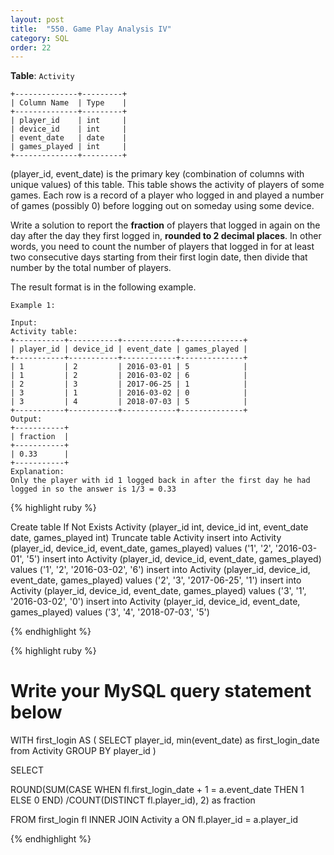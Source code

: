 ```yaml
---
layout: post
title:  "550. Game Play Analysis IV"
category: SQL
order: 22
---
```



**Table**: `Activity`

```
+--------------+---------+
| Column Name  | Type    |
+--------------+---------+
| player_id    | int     |
| device_id    | int     |
| event_date   | date    |
| games_played | int     |
+--------------+---------+
```

(player_id, event_date) is the primary key (combination of columns with unique values) of this table.
This table shows the activity of players of some games.
Each row is a record of a player who logged in and played a number of games (possibly 0) before logging out on someday using some device.
 

Write a solution to report the **fraction** of players that logged in again on the day after the day they first logged in, **rounded to 2 decimal places**. In other words, you need to count the number of players that logged in for at least two consecutive days starting from their first login date, then divide that number by the total number of players.

The result format is in the following example.

 
```
Example 1:

Input: 
Activity table:
+-----------+-----------+------------+--------------+
| player_id | device_id | event_date | games_played |
+-----------+-----------+------------+--------------+
| 1         | 2         | 2016-03-01 | 5            |
| 1         | 2         | 2016-03-02 | 6            |
| 2         | 3         | 2017-06-25 | 1            |
| 3         | 1         | 2016-03-02 | 0            |
| 3         | 4         | 2018-07-03 | 5            |
+-----------+-----------+------------+--------------+
Output: 
+-----------+
| fraction  |
+-----------+
| 0.33      |
+-----------+
Explanation: 
Only the player with id 1 logged back in after the first day he had logged in so the answer is 1/3 = 0.33
```

{% highlight ruby %}

Create table If Not Exists Activity (player_id int, device_id int, event_date date, games_played int)
Truncate table Activity
insert into Activity (player_id, device_id, event_date, games_played) values ('1', '2', '2016-03-01', '5')
insert into Activity (player_id, device_id, event_date, games_played) values ('1', '2', '2016-03-02', '6')
insert into Activity (player_id, device_id, event_date, games_played) values ('2', '3', '2017-06-25', '1')
insert into Activity (player_id, device_id, event_date, games_played) values ('3', '1', '2016-03-02', '0')
insert into Activity (player_id, device_id, event_date, games_played) values ('3', '4', '2018-07-03', '5')

{% endhighlight %}

{% highlight ruby %}

# Write your MySQL query statement below
WITH first_login AS (
    SELECT player_id, min(event_date) as first_login_date from Activity
    GROUP BY player_id
)

SELECT 

ROUND(SUM(CASE WHEN fl.first_login_date + 1 = a.event_date THEN 1 ELSE 0 END)
/COUNT(DISTINCT fl.player_id), 2) as fraction

FROM first_login fl
INNER JOIN Activity a ON fl.player_id = a.player_id


{% endhighlight %}